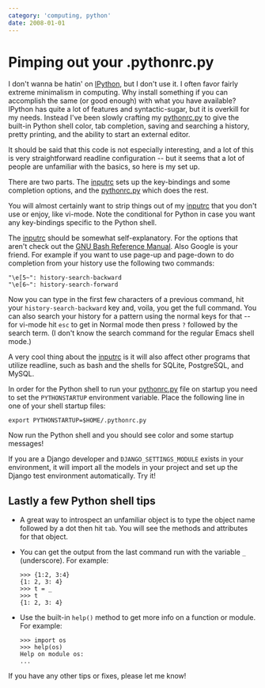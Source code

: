 ```yaml
---
category: 'computing, python'
date: 2008-01-01
---
```


Pimping out your .pythonrc.py
=============================

I don\'t wanna be hatin\' on [IPython](http://ipython.scipy.org/moin/),
but I don\'t use it. I often favor fairly extreme minimalism in
computing. Why install something if you can accomplish the same (or good
enough) with what you have available? IPython has quite a lot of
features and syntactic-sugar, but it is overkill for my needs. Instead
I\'ve been slowly crafting my
[pythonrc.py](https://github.com/whiteinge/dotfiles/blob/master/.pythonrc.py)
to give the built-in Python shell color, tab completion, saving and
searching a history, pretty printing, and the ability to start an
external editor.

It should be said that this code is not especially interesting, and a
lot of this is very straightforward readline configuration \-- but it
seems that a lot of people are unfamiliar with the basics, so here is my
set up.

There are two parts. The
[inputrc](https://github.com/whiteinge/dotfiles/blob/master/.inputrc)
sets up the key-bindings and some completion options, and the
[pythonrc.py](https://github.com/whiteinge/dotfiles/blob/master/.pythonrc.py)
which does the rest.

You will almost certainly want to strip things out of my
[inputrc](https://github.com/whiteinge/dotfiles/blob/master/.inputrc)
that you don\'t use or enjoy, like vi-mode. Note the conditional for
Python in case you want any key-bindings specific to the Python shell.

The
[inputrc](https://github.com/whiteinge/dotfiles/blob/master/.inputrc)
should be somewhat self-explanatory. For the options that aren\'t check
out the [GNU Bash Reference
Manual](http://www.network-theory.co.uk/docs/bashref/ReadlineInitFileSyntax.html).
Also Google is your friend. For example if you want to use page-up and
page-down to do completion from your history use the following two
commands:

    "\e[5~": history-search-backward
    "\e[6~": history-search-forward

Now you can type in the first few characters of a previous command, hit
your `history-search-backward` key and, voila, you get the full command.
You can also search your history for a pattern using the normal keys for
that \-- for vi-mode hit `esc` to get in Normal mode then press `?`
followed by the search term. (I don\'t know the search command for the
regular Emacs shell mode.)

A very cool thing about the
[inputrc](https://github.com/whiteinge/dotfiles/blob/master/.inputrc) is
it will also affect other programs that utilize readline, such as bash
and the shells for SQLite, PostgreSQL, and MySQL.

In order for the Python shell to run your
[pythonrc.py](https://github.com/whiteinge/dotfiles/blob/master/.pythonrc.py)
file on startup you need to set the `PYTHONSTARTUP` environment
variable. Place the following line in one of your shell startup files:

    export PYTHONSTARTUP=$HOME/.pythonrc.py

Now run the Python shell and you should see color and some startup
messages!

If you are a Django developer and `DJANGO_SETTINGS_MODULE` exists in
your environment, it will import all the models in your project and set
up the Django test environment automatically. Try it!

Lastly a few Python shell tips
------------------------------

-   A great way to introspect an unfamiliar object is to type the object
    name followed by a dot then hit `tab`. You will see the methods and
    attributes for that object.
-   You can get the output from the last command run with the variable
    `_` (underscore). For example:

        >>> {1:2, 3:4}
        {1: 2, 3: 4}
        >>> t = _
        >>> t
        {1: 2, 3: 4}

-   Use the built-in `help()` method to get more info on a function or
    module. For example:

        >>> import os
        >>> help(os)
        Help on module os:
        ...

If you have any other tips or fixes, please let me know!
